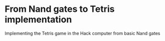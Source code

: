 # From Nand gates to Tetris implementation
 Implementing the Tetris game in the Hack computer from basic Nand gates
